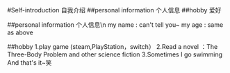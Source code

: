 #Self-introduction 自我介绍
##personal information 个人信息
##hobby 爱好

##personal information 个人信息\n
my name : can't tell you~
my age : same as above

##hobby
1.play game (steam,PlayStation，switch）
2.Read a novel ：The Three-Body Problem and other science fiction
3.Sometimes I go swimming
And that's it~笑
